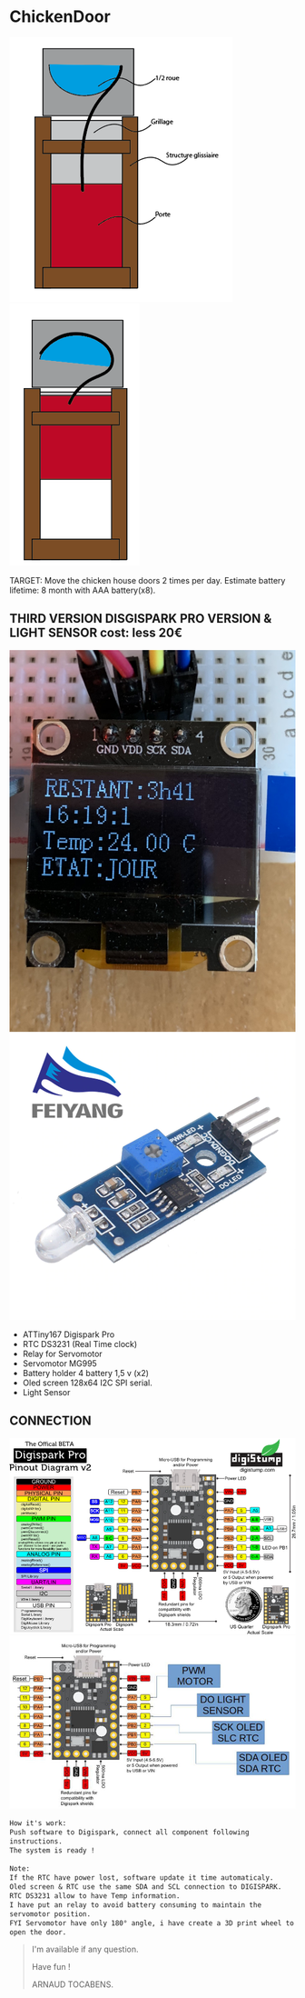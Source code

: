 # ChickenDoor

![SCREENLOGO](https://github.com/Pidow/ChickenDoor/blob/master/1.first%20WITH%20DIGISPARK/1.Connection%20&%20photos/definition.png?raw=true)![SCREENLOGO](https://github.com/Pidow/ChickenDoor/blob/master/1.first%20WITH%20DIGISPARK/1.Connection%20&%20photos/ouvert.png?raw=true)

TARGET:
Move the chicken house doors 2 times per day.
Estimate battery lifetime: 8 month with AAA battery(x8).


## THIRD VERSION DISGISPARK PRO VERSION & LIGHT SENSOR cost: less 20€ 
![SCREENLOGO](https://github.com/Pidow/ChickenDoor/blob/master/3.With%20light%20sensor%20with%20DIGISPARK%20PRO/1.Assy%20view/Screen%20information.jpg?raw=true)
![SCREENLOGO](https://github.com/Pidow/ChickenDoor/blob/master/3.With%20light%20sensor%20with%20DIGISPARK%20PRO/1.Assy%20view/Light%20Sensor.jpg?raw=true)
*   ATTiny167 Digispark Pro
*   RTC DS3231 (Real Time clock)
*   Relay for Servomotor
*   Servomotor MG995
*   Battery holder 4 battery 1,5 v (x2)
*   Oled screen 128x64 I2C SPI serial.
*   Light Sensor


## CONNECTION
![FIRSTVERSION](https://github.com/Pidow/ChickenDoor/blob/master/2.Rebuild%20with%20DIGISPARK%20PRO/1.Assy%20view/digispark%20pro.png?raw=true)
![FIRSTVERSION](https://github.com/Pidow/ChickenDoor/blob/master/3.With%20light%20sensor%20with%20DIGISPARK%20PRO/1.Assy%20view/digispark%20pro%20connections&.jpg?raw=true)

```
How it's work:
Push software to Digispark, connect all component following instructions.
The system is ready !

Note:
If the RTC have power lost, software update it time automaticaly.
Oled screen & RTC use the same SDA and SCL connection to DIGISPARK.
RTC DS3231 allow to have Temp information.
I have put an relay to avoid battery consuming to maintain the servomotor position.
FYI Servomotor have only 180° angle, i have create a 3D print wheel to open the door.
```

> I'm available if any question.
> 
> Have fun !
> 
>    ARNAUD TOCABENS.
